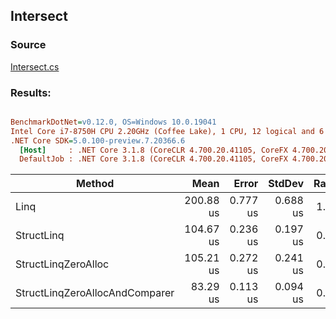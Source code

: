 ﻿## Intersect

### Source
[Intersect.cs](../../src/StructLinq.Benchmark/Intersect.cs)

### Results:
``` ini

BenchmarkDotNet=v0.12.0, OS=Windows 10.0.19041
Intel Core i7-8750H CPU 2.20GHz (Coffee Lake), 1 CPU, 12 logical and 6 physical cores
.NET Core SDK=5.0.100-preview.7.20366.6
  [Host]     : .NET Core 3.1.8 (CoreCLR 4.700.20.41105, CoreFX 4.700.20.41903), X64 RyuJIT
  DefaultJob : .NET Core 3.1.8 (CoreCLR 4.700.20.41105, CoreFX 4.700.20.41903), X64 RyuJIT


```
|                         Method |      Mean |    Error |   StdDev | Ratio |   Gen 0 |   Gen 1 |   Gen 2 | Allocated |
|------------------------------- |----------:|---------:|---------:|------:|--------:|--------:|--------:|----------:|
|                           Linq | 200.88 us | 0.777 us | 0.688 us |  1.00 | 62.2559 | 31.0059 | 31.0059 |  262666 B |
|                     StructLinq | 104.67 us | 0.236 us | 0.197 us |  0.52 |       - |       - |       - |      64 B |
|            StructLinqZeroAlloc | 105.21 us | 0.272 us | 0.241 us |  0.52 |       - |       - |       - |         - |
| StructLinqZeroAllocAndComparer |  83.29 us | 0.113 us | 0.094 us |  0.41 |       - |       - |       - |         - |
